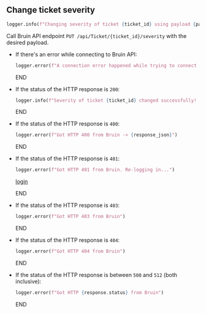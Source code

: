 ## Change ticket severity

```python
logger.info(f"Changing severity of ticket {ticket_id} using payload {payload}...")
```
  
Call Bruin API endpoint `PUT /api/Ticket/{ticket_id}/severity` with the desired payload.

* If there's an error while connecting to Bruin API:
  ```python
  logger.error(f"A connection error happened while trying to connect to Bruin API -> {e}")
  ```
  END

* If the status of the HTTP response is `200`:
  ```python
  logger.info(f"Severity of ticket {ticket_id} changed successfully! Payload used was {payload}")
  ```
  END

* If the status of the HTTP response is `400`:
  ```python
  logger.error(f"Got HTTP 400 from Bruin -> {response_json}")
  ```
  END

* If the status of the HTTP response is `401`:
  ```python
  logger.error(f"Got HTTP 401 from Bruin. Re-logging in...")
  ```
  [login](../../clients/bruin_client/login.md)

    END

* If the status of the HTTP response is `403`:
  ```python
  logger.error(f"Got HTTP 403 from Bruin")
  ```
  END

* If the status of the HTTP response is `404`:
  ```python
  logger.error(f"Got HTTP 404 from Bruin")
  ```
  END

* If the status of the HTTP response is between `500` and `512` (both inclusive):
  ```python
  logger.error(f"Got HTTP {response.status} from Bruin")
  ```
  END